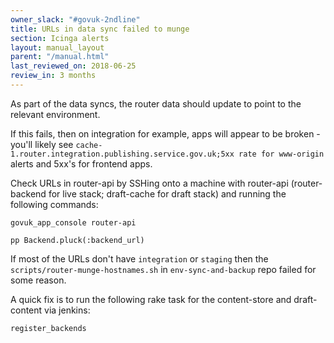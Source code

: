 ```yaml
---
owner_slack: "#govuk-2ndline"
title: URLs in data sync failed to munge
section: Icinga alerts
layout: manual_layout
parent: "/manual.html"
last_reviewed_on: 2018-06-25
review_in: 3 months
---
```


As part of the data syncs, the router data should update to point to the relevant environment.

If this fails, then on integration for example, apps will appear to be broken - you'll likely see `cache-1.router.integration.publishing.service.gov.uk;5xx rate for www-origin` alerts and 5xx's for frontend apps.

Check URLs in router-api by SSHing onto a machine with router-api (router-backend for live stack; draft-cache for draft stack) and running the following commands:

```
govuk_app_console router-api

pp Backend.pluck(:backend_url)
```

If most of the URLs don't have `integration` or `staging` then the `scripts/router-munge-hostnames.sh` in `env-sync-and-backup` repo failed for some reason.

A quick fix is to run the following rake task for the content-store and draft-content via jenkins:

`register_backends`
